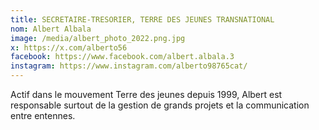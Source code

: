 ```yaml
---
title: SECRETAIRE-TRESORIER, TERRE DES JEUNES TRANSNATIONAL
nom: Albert Albala
image: /media/albert_photo_2022.png.jpg
x: https://x.com/alberto56
facebook: https://www.facebook.com/albert.albala.3
instagram: https://www.instagram.com/alberto98765cat/
---
```

Actif dans le mouvement Terre des jeunes depuis 1999, Albert est responsable surtout de la gestion de grands projets et la communication entre entennes.
